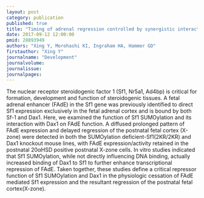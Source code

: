 ```yaml
---
layout: post
category: publication
published: true
title: "Timing of adrenal regression controlled by synergistic interaction between Sf1 SUMOylation and Dax1."
date: 2017-09-12 12:00:00
pmid: 28893949
authors: "Xing Y, Morohashi KI, Ingraham HA, Hammer GD"
firstauthor: "Xing Y"
journalname: "Development"
journalvolume: 
journalissue: 
journalpages: 
---
```


The nuclear receptor steroidogenic factor 1 (Sf1, Nr5a1, Ad4bp) is critical for formation, development and function of steroidogenic tissues. A fetal adrenal enhancer (FAdE) in the Sf1 gene was previously identified to direct Sf1 expression exclusively in the fetal adrenal cortex and is bound by both Sf-1 and Dax1. Here, we examined the function of Sf1 SUMOylation and its interaction with Dax1 on FAdE function. A diffused prolonged pattern of FAdE expression and delayed regression of the postnatal fetal cortex (X-zone) were detected in both the SUMOylation deficient-Sf1(2KR/2KR) and Dax1 knockout mouse lines, with FAdE expression/activity retained in the postnatal 20αHSD positive postnatal X-zone cells. In vitro studies indicated that Sf1 SUMOylation, while not directly influencing DNA binding, actually increased binding of Dax1 to Sf1 to further enhance transcriptional repression of FAdE. Taken together, these studies define a critical repressor function of Sf1 SUMOylation and Dax1 in the physiologic cessation of FAdE mediated Sf1 expression and the resultant regression of the postnatal fetal cortex(X-zone).

